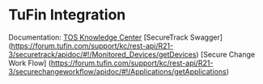 # TuFin Integration


Documentation:
[TOS Knowledge Center](https://forum.tufin.com/support/kc/latest/Content/Suite/4423.htm?tocpath=The%20TOS%20Developers%20Guide%7CThe%20TOS%20REST%20API%7CGetting%20Started%20with%20the%20TOS%20API%7C_____0)
[SecureTrack Swagger] (https://forum.tufin.com/support/kc/rest-api/R21-3/securetrack/apidoc/#!/Monitored_Devices/getDevices)
[Secure Change Work Flow] (https://forum.tufin.com/support/kc/rest-api/R21-3/securechangeworkflow/apidoc/#!/Applications/getApplications)
